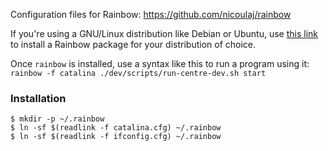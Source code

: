 Configuration files for Rainbow: https://github.com/nicoulaj/rainbow

If you're using a GNU/Linux distribution like Debian or Ubuntu, use [this link](https://software.opensuse.org/download.html?project=home%3Anicoulaj%3Arainbow&package=rainbow) to install a Rainbow package for your distribution of choice.

Once `rainbow` is installed, use a syntax like this to run a program using it: `rainbow -f catalina ./dev/scripts/run-centre-dev.sh start`

### Installation

```shell
$ mkdir -p ~/.rainbow
$ ln -sf $(readlink -f catalina.cfg) ~/.rainbow
$ ln -sf $(readlink -f ifconfig.cfg) ~/.rainbow
```
